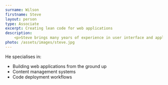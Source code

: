 ```yaml
---
surname: Wilson
firstname: Steve
layout: person
type: Associate
excerpt: Creating lean code for web applications
description: 
    <p>Steve brings many years of experience in user interface and application design.</p>
photo: /assets/images/steve.jpg
---
```

<p>He specialises in:</p>
<ul>
    <li>Building web applications from the ground up</li>
    <li>Content management systems</li>
    <li>Code deployment workflows</li>
</ul>